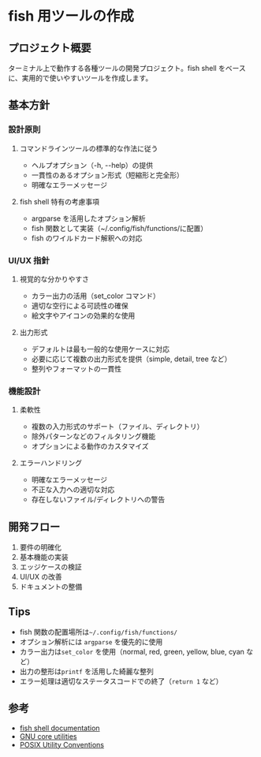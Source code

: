 # fish 用ツールの作成

## プロジェクト概要

ターミナル上で動作する各種ツールの開発プロジェクト。fish shell をベースに、実用的で使いやすいツールを作成します。

## 基本方針

### 設計原則

1. コマンドラインツールの標準的な作法に従う

   - ヘルプオプション（-h, --help）の提供
   - 一貫性のあるオプション形式（短縮形と完全形）
   - 明確なエラーメッセージ

2. fish shell 特有の考慮事項
   - argparse を活用したオプション解析
   - fish 関数として実装（~/.config/fish/functions/に配置）
   - fish のワイルドカード解釈への対応

### UI/UX 指針

1. 視覚的な分かりやすさ

   - カラー出力の活用（set_color コマンド）
   - 適切な空行による可読性の確保
   - 絵文字やアイコンの効果的な使用

2. 出力形式
   - デフォルトは最も一般的な使用ケースに対応
   - 必要に応じて複数の出力形式を提供（simple, detail, tree など）
   - 整列やフォーマットの一貫性

### 機能設計

1. 柔軟性

   - 複数の入力形式のサポート（ファイル、ディレクトリ）
   - 除外パターンなどのフィルタリング機能
   - オプションによる動作のカスタマイズ

2. エラーハンドリング
   - 明確なエラーメッセージ
   - 不正な入力への適切な対応
   - 存在しないファイル/ディレクトリへの警告

## 開発フロー

1. 要件の明確化
2. 基本機能の実装
3. エッジケースの検証
4. UI/UX の改善
5. ドキュメントの整備

## Tips

- fish 関数の配置場所は`~/.config/fish/functions/`
- オプション解析には `argparse` を優先的に使用
- カラー出力は`set_color` を使用（normal, red, green, yellow, blue, cyan など）
- 出力の整形は`printf` を活用した綺麗な整列
- エラー処理は適切なステータスコードでの終了（`return 1` など）

## 参考

- [fish shell documentation](https://fishshell.com/docs/current/index.html)
- [GNU core utilities](https://www.gnu.org/software/coreutils/)
- [POSIX Utility Conventions](https://pubs.opengroup.org/onlinepubs/9699919799/basedefs/V1_chap12.html)
